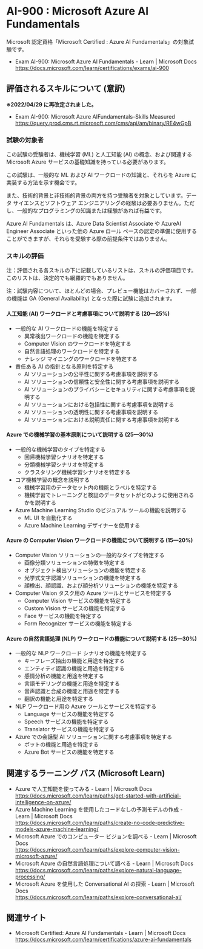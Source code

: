 # AI-900 : Microsoft Azure AI Fundamentals
Microsoft 認定資格「Microsoft Certified : Azure AI Fundamentals」の対象試験です。
- Exam AI-900: Microsoft Azure AI Fundamentals - Learn | Microsoft Docs  
https://docs.microsoft.com/learn/certifications/exams/ai-900

## 評価されるスキルについて (意訳)
**※2022/04/29 に再改定されました。**
- Exam AI-900: Microsoft Azure AIFundamentals–Skills Measured  
https://query.prod.cms.rt.microsoft.com/cms/api/am/binary/RE4wGpB

### 試験の対象者
この試験の受験者は、機械学習 (ML) と人工知能 (AI) の概念、および関連する Microsoft Azure サービスの基礎知識を持っている必要があります。

この試験は、一般的な ML および AI ワークロードの知識と、それらを Azure に実装する方法を示す機会です。

また、技術的背景と非技術的背景の両方を持つ受験者を対象としています。データ サイエンスとソフトウェア エンジニアリングの経験は必要ありません。ただし、一般的なプログラミングの知識または経験があれば有益です。

Azure AI Fundamentals は、Azure Data Scientist Associate や AzureAI Engineer Associate といった他の Azure ロール ベースの認定の準備に使用することができますが、それらを受験する際の前提条件ではありません。

### スキルの評価
注：評価される各スキルの下に記載しているリストは、スキルの評価項目です。このリストは、決定的でも網羅的でもありません。

注：試験内容について、ほとんどの場合、プレビュー機能はカバーされず、一部の機能は GA (General Availability) となった際に試験に追加されます。

#### 人工知能 (AI) ワークロードと考慮事項について説明する (20—25%)
- 一般的な AI ワークロードの機能を特定する
  - 異常検出ワークロードの機能を特定する
  - Computer Vision のワークロードを特定する
  - 自然言語処理のワークロードを特定する
  - ナレッジ マイニングのワークロードを特定する
- 責任ある AI の指針となる原則を特定する
  - AI ソリューションの公平性に関する考慮事項を説明する
  - AI ソリューションの信頼性と安全性に関する考慮事項を説明する
  - AI ソリューションのプライバシーとセキュリティに関する考慮事項を説明する
  - AI ソリューションにおける包括性に関する考慮事項を説明する
  - AI ソリューションの透明性に関する考慮事項を説明する
  - AI ソリューションにおける説明責任に関する考慮事項を説明する
#### Azure での機械学習の基本原則について説明する (25—30%)
- 一般的な機械学習のタイプを特定する
  - 回帰機械学習シナリオを特定する
  - 分類機械学習シナリオを特定する
  - クラスタリング機械学習シナリオを特定する
- コア機械学習の概念を説明する
  - 機械学習用のデータセット内の機能とラベルを特定する
  - 機械学習でトレーニングと検証のデータセットがどのように使用されるかを説明する
- Azure Machine Learning Studio のビジュアル ツールの機能を説明する
  - ML UI を自動化する
  - Azure Machine Learning デザイナーを使用する
#### Azure の Computer Vision ワークロードの機能について説明する (15—20%)
- Computer Vision ソリューションの一般的なタイプを特定する
  - 画像分類ソリューションの特徴を特定する
  - オブジェクト検出ソリューションの機能を特定する
  - 光学式文字認識ソリューションの機能を特定する
  - 顔検出、顔認識、および顔分析ソリューションの機能を特定する
- Computer Vision タスク用の Azure ツールとサービスを特定する
  - Computer Vision サービスの機能を特定する
  - Custom Vision サービスの機能を特定する
  - Face サービスの機能を特定する
  - Form Recognizer サービスの機能を特定する
#### Azure の自然言語処理 (NLP) ワークロードの機能について説明する (25—30%)
- 一般的な NLP ワークロード シナリオの機能を特定する
  - キーフレーズ抽出の機能と用途を特定する
  - エンティティ認識の機能と用途を特定する
  - 感情分析の機能と用途を特定する
  - 言語モデリングの機能と用途を特定する
  - 音声認識と合成の機能と用途を特定する
  - 翻訳の機能と用途を特定する
- NLP ワークロード用の Azure ツールとサービスを特定する
  - Language サービスの機能を特定する
  - Speech サービスの機能を特定する
  - Translator サービスの機能を特定する
- Azure での会話型 AI ソリューションに関する考慮事項を特定する
  - ボットの機能と用途を特定する
  - Azure Bot サービスの機能を特定する

## 関連するラーニング パス (Microsoft Learn)
- Azure で人工知能を使ってみる - Learn | Microsoft Docs  
https://docs.microsoft.com/learn/paths/get-started-with-artificial-intelligence-on-azure/
- Azure Machine Learning を使用したコードなしの予測モデルの作成 - Learn | Microsoft Docs  
https://docs.microsoft.com/learn/paths/create-no-code-predictive-models-azure-machine-learning/
- Microsoft Azure でのコンピューター ビジョンを調べる - Learn | Microsoft Docs  
https://docs.microsoft.com/learn/paths/explore-computer-vision-microsoft-azure/
- Microsoft Azure の自然言語処理について調べる - Learn | Microsoft Docs  
https://docs.microsoft.com/learn/paths/explore-natural-language-processing/
- Microsoft Azure を使用した Conversational AI の探索 - Learn | Microsoft Docs  
https://docs.microsoft.com/learn/paths/explore-conversational-ai/

## 関連サイト
- Microsoft Certified: Azure AI Fundamentals - Learn | Microsoft Docs  
https://docs.microsoft.com/learn/certifications/azure-ai-fundamentals

